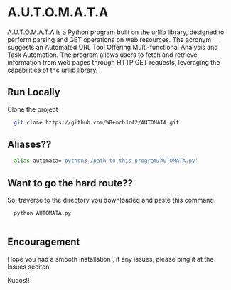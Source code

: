 
# A.U.T.O.M.A.T.A

A.U.T.O.M.A.T.A is a Python program built on the urllib library, designed to perform parsing and GET operations on web resources. The acronym suggests an Automated URL Tool Offering Multi-functional Analysis and Task Automation. The program allows users to fetch and retrieve information from web pages through HTTP GET requests, leveraging the capabilities of the urllib library.


## Run Locally

Clone the project

```bash
  git clone https://github.com/WRenchJr42/AUTOMATA.git
```




## Aliases??

```bash
  alias automata='python3 /path-to-this-program/AUTOMATA.py'

```

## Want to go the hard route??

So, traverse to the  directory you downloaded and paste this command.

```bash
  python AUTOMATA.py
  
```  


    
## Encouragement

Hope you had a smooth installation , if any issues, please ping it  at the Issues seciton.

Kudos!!




